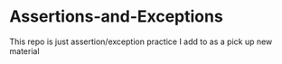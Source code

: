 # Assertions-and-Exceptions
This repo is just assertion/exception practice I add to as a pick up new material
